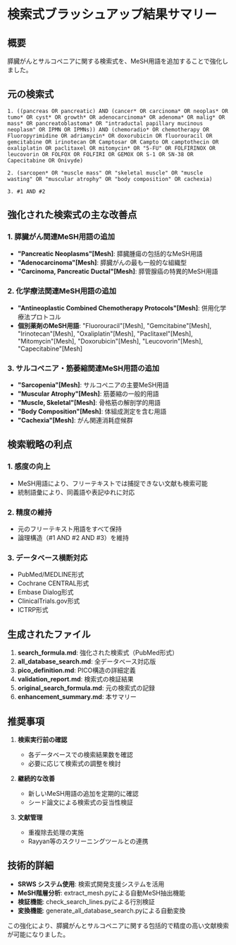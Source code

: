 # 検索式ブラッシュアップ結果サマリー

## 概要
膵臓がんとサルコペニアに関する検索式を、MeSH用語を追加することで強化しました。

## 元の検索式
```
1. ((pancreas OR pancreatic) AND (cancer* OR carcinoma* OR neoplas* OR tumo* OR cyst* OR growth* OR adenocarcinoma* OR adenoma* OR malig* OR mass* OR pancreatoblastoma* OR "intraductal papillary mucinous neoplasm" OR IPMN OR IPMNs)) AND (chemoradio* OR chemotherapy OR Fluoropyrimidine OR adriamycin* OR doxorubicin OR fluorouracil OR gemcitabine OR irinotecan OR Camptosar OR Campto OR camptothecin OR oxaliplatin OR paclitaxel OR mitomycin* OR "5-FU" OR FOLFIRINOX OR leucovorin OR FOLFOX OR FOLFIRI OR GEMOX OR S-1 OR SN-38 OR Capecitabine OR Onivyde)

2. (sarcopen* OR "muscle mass" OR "skeletal muscle" OR "muscle wasting" OR "muscular atrophy" OR "body composition" OR cachexia)

3. #1 AND #2
```

## 強化された検索式の主な改善点

### 1. 膵臓がん関連MeSH用語の追加
- **"Pancreatic Neoplasms"[Mesh]**: 膵臓腫瘍の包括的なMeSH用語
- **"Adenocarcinoma"[Mesh]**: 膵臓がんの最も一般的な組織型
- **"Carcinoma, Pancreatic Ductal"[Mesh]**: 膵管腺癌の特異的MeSH用語

### 2. 化学療法関連MeSH用語の追加
- **"Antineoplastic Combined Chemotherapy Protocols"[Mesh]**: 併用化学療法プロトコル
- **個別薬剤のMeSH用語**: "Fluorouracil"[Mesh], "Gemcitabine"[Mesh], "Irinotecan"[Mesh], "Oxaliplatin"[Mesh], "Paclitaxel"[Mesh], "Mitomycin"[Mesh], "Doxorubicin"[Mesh], "Leucovorin"[Mesh], "Capecitabine"[Mesh]

### 3. サルコペニア・筋萎縮関連MeSH用語の追加
- **"Sarcopenia"[Mesh]**: サルコペニアの主要MeSH用語
- **"Muscular Atrophy"[Mesh]**: 筋萎縮の一般的用語
- **"Muscle, Skeletal"[Mesh]**: 骨格筋の解剖学的用語
- **"Body Composition"[Mesh]**: 体組成測定を含む用語
- **"Cachexia"[Mesh]**: がん関連消耗症候群

## 検索戦略の利点

### 1. 感度の向上
- MeSH用語により、フリーテキストでは捕捉できない文献も検索可能
- 統制語彙により、同義語や表記ゆれに対応

### 2. 精度の維持
- 元のフリーテキスト用語をすべて保持
- 論理構造（#1 AND #2 AND #3）を維持

### 3. データベース横断対応
- PubMed/MEDLINE形式
- Cochrane CENTRAL形式
- Embase Dialog形式
- ClinicalTrials.gov形式
- ICTRP形式

## 生成されたファイル

1. **search_formula.md**: 強化された検索式（PubMed形式）
2. **all_database_search.md**: 全データベース対応版
3. **pico_definition.md**: PICO構造の詳細定義
4. **validation_report.md**: 検索式の検証結果
5. **original_search_formula.md**: 元の検索式の記録
6. **enhancement_summary.md**: 本サマリー

## 推奨事項

1. **検索実行前の確認**
   - 各データベースでの検索結果数を確認
   - 必要に応じて検索式の調整を検討

2. **継続的な改善**
   - 新しいMeSH用語の追加を定期的に確認
   - シード論文による検索式の妥当性検証

3. **文献管理**
   - 重複除去処理の実施
   - Rayyan等のスクリーニングツールとの連携

## 技術的詳細

- **SRWS システム使用**: 検索式開発支援システムを活用
- **MeSH階層分析**: extract_mesh.pyによる自動MeSH抽出機能
- **検証機能**: check_search_lines.pyによる行別検証
- **変換機能**: generate_all_database_search.pyによる自動変換

この強化により、膵臓がんとサルコペニアに関する包括的で精度の高い文献検索が可能になりました。
